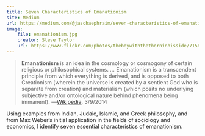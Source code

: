 ```yaml
---
title: Seven Characteristics of Emanationism
site: Medium
url: https://medium.com/@jaschaephraim/seven-characteristics-of-emanationism-6f8697750357
image:
    file: emanationism.jpg
    creator: Steve Taylor
    url: https://www.flickr.com/photos/theboywiththethorninhisside/71585320
---
```

>**Emanationism** is an idea in the cosmology or cosmogony of certain religious or philosophical systems. … Emanationism is a transcendent principle from which everything is derived, and is opposed to both Creationism (wherein the universe is created by a sentient God who is separate from creation) and materialism (which posits no underlying subjective and/or ontological nature behind phenomena being immanent). ―[Wikipedia](http://en.wikipedia.org/wiki/Emanationism), 3/9/2014

Using examples from Indian, Judaic, Islamic, and Greek philosophy, and from Max Weber’s initial application in the fields of sociology and economics, I identify seven essential characteristics of emanationism.
